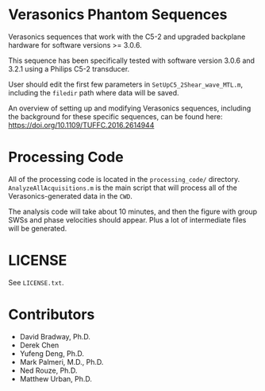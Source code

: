 # Verasonics Phantom Sequences
Verasonics sequences that work with the C5-2 and upgraded backplane hardware
for software versions >= 3.0.6.

This sequence has been specifically tested with software version 3.0.6 and
3.2.1 using a Philips C5-2 transducer.

User should edit the first few parameters in `SetUpC5_2Shear_wave_MTL.m`,
including the `filedir` path where data will be saved.

An overview of setting up and modifying Verasonics sequences, including the
background for these specific sequences, can be found here:
https://doi.org/10.1109/TUFFC.2016.2614944

# Processing Code
All of the processing code is located in the `processing_code/` directory.
`AnalyzeAllAcquisitions.m` is the main script that will process all of the
Verasonics-generated data in the `CWD`.

The analysis code will take about 10 minutes, and then the figure with group
SWSs and phase velocities should appear.  Plus a lot of intermediate files will
be generated.

# LICENSE
See `LICENSE.txt`.

# Contributors
* David Bradway, Ph.D.
* Derek Chen
* Yufeng Deng, Ph.D.
* Mark Palmeri, M.D., Ph.D.
* Ned Rouze, Ph.D.
* Matthew Urban, Ph.D.
